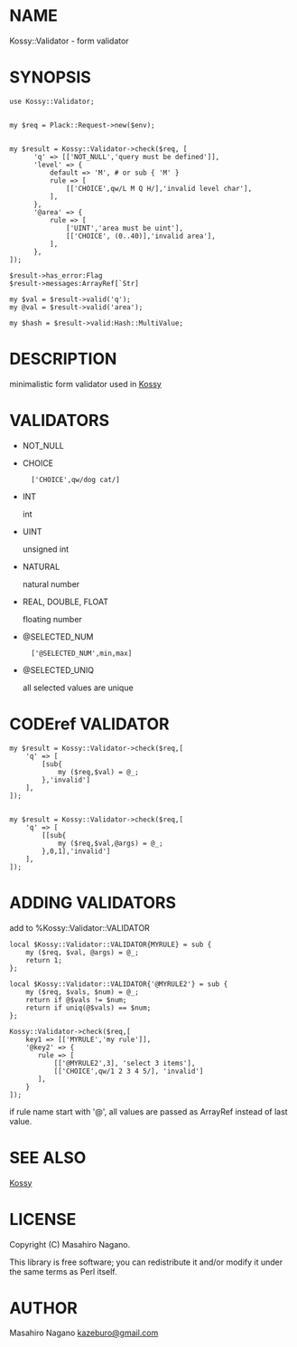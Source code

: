 # NAME

Kossy::Validator - form validator

# SYNOPSIS

    use Kossy::Validator;
    

    my $req = Plack::Request->new($env);
    

    my $result = Kossy::Validator->check($req, [
          'q' => [['NOT_NULL','query must be defined']],
          'level' => {
              default => 'M', # or sub { 'M' }
              rule => [
                  [['CHOICE',qw/L M Q H/],'invalid level char'],
              ],
          },
          '@area' => {
              rule => [
                  ['UINT','area must be uint'],
                  [['CHOICE', (0..40)],'invalid area'],
              ],
          },
    ]);

    $result->has_error:Flag
    $result->messages:ArrayRef[`Str]

    my $val = $result->valid('q');
    my @val = $result->valid('area');

    my $hash = $result->valid:Hash::MultiValue;



# DESCRIPTION

minimalistic form validator used in [Kossy](http://search.cpan.org/perldoc?Kossy)

# VALIDATORS

- NOT\_NULL
- CHOICE

        ['CHOICE',qw/dog cat/]
- INT

    int

- UINT

    unsigned int

- NATURAL

    natural number

- REAL, DOUBLE, FLOAT

    floating number

- @SELECTED\_NUM

        ['@SELECTED_NUM',min,max]
- @SELECTED\_UNIQ

    all selected values are unique

# CODEref VALIDATOR

    my $result = Kossy::Validator->check($req,[
        'q' => [
            [sub{
                my ($req,$val) = @_;
            },'invalid']
        ],
    ]);
    

    my $result = Kossy::Validator->check($req,[
        'q' => [
            [[sub{
                my ($req,$val,@args) = @_;
            },0,1],'invalid']
        ],
    ]);

# ADDING VALIDATORS

add to %Kossy::Validator::VALIDATOR

    local $Kossy::Validator::VALIDATOR{MYRULE} = sub {
        my ($req, $val, @args) = @_;
        return 1;
    };

    local $Kossy::Validator::VALIDATOR{'@MYRULE2'} = sub {
        my ($req, $vals, $num) = @_;
        return if @$vals != $num;
        return if uniq(@$vals) == $num;
    };

    Kossy::Validator->check($req,[
        key1 => [['MYRULE','my rule']],
        '@key2' => {
           rule => [
               [['@MYRULE2',3], 'select 3 items'],
               [['CHOICE',qw/1 2 3 4 5/], 'invalid']
           ],
        }
    ]);

if rule name start with '@', all values are passed as ArrayRef instead of last value.

# SEE ALSO

[Kossy](http://search.cpan.org/perldoc?Kossy)

# LICENSE

Copyright (C) Masahiro Nagano.

This library is free software; you can redistribute it and/or modify
it under the same terms as Perl itself.

# AUTHOR

Masahiro Nagano <kazeburo@gmail.com>
